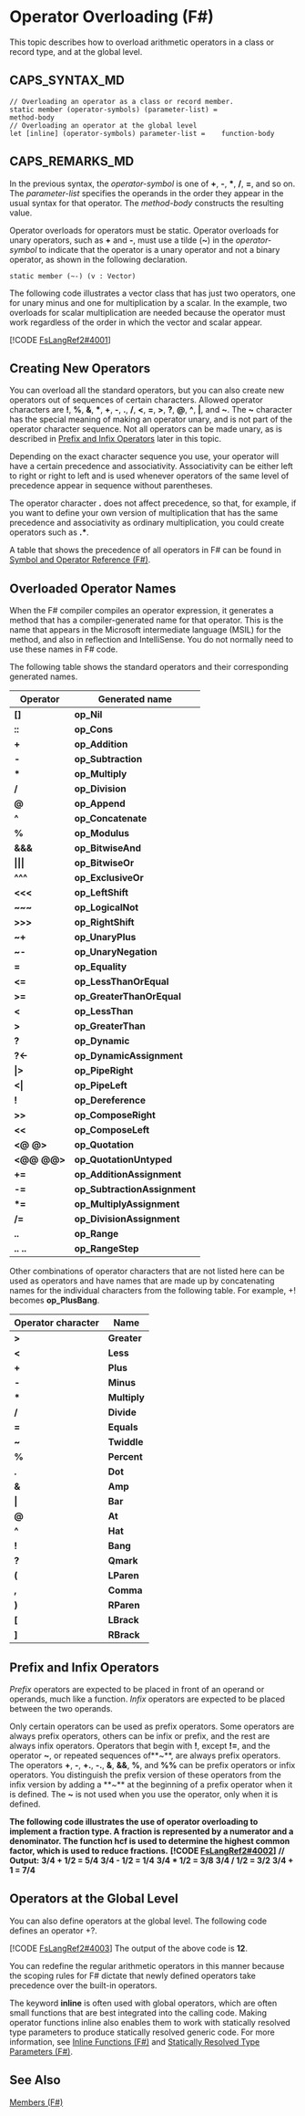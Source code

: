 # Operator Overloading (F#)

This topic describes how to overload arithmetic operators in a class or record type, and at the global level.


## CAPS_SYNTAX_MD

```
// Overloading an operator as a class or record member. 
static member (operator-symbols) (parameter-list) = 
method-body
// Overloading an operator at the global level
let [inline] (operator-symbols) parameter-list =    function-body
```

## CAPS_REMARKS_MD
In the previous syntax, the *operator-symbol* is one of **+**, **-**, **&#42;**, **/**, **=**, and so on. The *parameter-list* specifies the operands in the order they appear in the usual syntax for that operator. The *method-body* constructs the resulting value.

Operator overloads for operators must be static. Operator overloads for unary operators, such as **+** and **-**, must use a tilde (**~**) in the *operator-symbol* to indicate that the operator is a unary operator and not a binary operator, as shown in the following declaration.


```f#
static member (~-) (v : Vector)
```
The following code illustrates a vector class that has just two operators, one for unary minus and one for multiplication by a scalar. In the example, two overloads for scalar multiplication are needed because the operator must work regardless of the order in which the vector and scalar appear.

[!CODE [FsLangRef2#4001](../CodeSnippet/VS_Snippets_Fsharp/fslangref2/FSharp/fs/operatoroverloading.fs#4001)]
    
## Creating New Operators
You can overload all the standard operators, but you can also create new operators out of sequences of certain characters. Allowed operator characters are **!**, **%**, **&amp;**, **&#42;**, **+**, **-**, **.**, **/**, **&lt;**, **=**, **&gt;**, **?**, **@**, **^**, **|**, and **~**. The **~** character has the special meaning of making an operator unary, and is not part of the operator character sequence. Not all operators can be made unary, as is described in [Prefix and Infix Operators](http://msdn.microsoft.com/en-us/library/#prefix) later in this topic.

Depending on the exact character sequence you use, your operator will have a certain precedence and associativity. Associativity can be either left to right or right to left and is used whenever operators of the same level of precedence appear in sequence without parentheses.

The operator character **.** does not affect precedence, so that, for example, if you want to define your own version of multiplication that has the same precedence and associativity as ordinary multiplication, you could create operators such as **.&#42;**.

A table that shows the precedence of all operators in F# can be found in [Symbol and Operator Reference &#40;F&#35;&#41;](Symbol+and+Operator+Reference+%28F%23%29.md).


## Overloaded Operator Names
When the F# compiler compiles an operator expression, it generates a method that has a compiler-generated name for that operator. This is the name that appears in the Microsoft intermediate language (MSIL) for the method, and also in reflection and IntelliSense. You do not normally need to use these names in F# code.

The following table shows the standard operators and their corresponding generated names.



|Operator|Generated name|
|--------|--------------|
|**[]**|**op_Nil**|
|**::**|**op_Cons**|
|**+**|**op_Addition**|
|**-**|**op_Subtraction**|
|**&#42;**|**op_Multiply**|
|**/**|**op_Division**|
|**@**|**op_Append**|
|**^**|**op_Concatenate**|
|**%**|**op_Modulus**|
|**&amp;&amp;&amp;**|**op_BitwiseAnd**|
|**&#124;&#124;&#124;**|**op_BitwiseOr**|
|**^^^**|**op_ExclusiveOr**|
|**&lt;&lt;&lt;**|**op_LeftShift**|
|**~~~**|**op_LogicalNot**|
|**&gt;&gt;&gt;**|**op_RightShift**|
|**~+**|**op_UnaryPlus**|
|**~-**|**op_UnaryNegation**|
|**=**|**op_Equality**|
|**&lt;=**|**op_LessThanOrEqual**|
|**&gt;=**|**op_GreaterThanOrEqual**|
|**&lt;**|**op_LessThan**|
|**&gt;**|**op_GreaterThan**|
|**?**|**op_Dynamic**|
|**?&lt;-**|**op_DynamicAssignment**|
|**&#124;&gt;**|**op_PipeRight**|
|**&lt;&#124;**|**op_PipeLeft**|
|**!**|**op_Dereference**|
|**&gt;&gt;**|**op_ComposeRight**|
|**&lt;&lt;**|**op_ComposeLeft**|
|**&lt;@ @&gt;**|**op_Quotation**|
|**&lt;@@ @@&gt;**|**op_QuotationUntyped**|
|**+=**|**op_AdditionAssignment**|
|**-=**|**op_SubtractionAssignment**|
|**&#42;=**|**op_MultiplyAssignment**|
|**/=**|**op_DivisionAssignment**|
|**..**|**op_Range**|
|**.. ..**|**op_RangeStep**|
Other combinations of operator characters that are not listed here can be used as operators and have names that are made up by concatenating names for the individual characters from the following table. For example, +! becomes **op_PlusBang**.



|Operator character|Name|
|------------------|----|
|**&gt;**|**Greater**|
|**&lt;**|**Less**|
|**+**|**Plus**|
|**-**|**Minus**|
|**&#42;**|**Multiply**|
|**/**|**Divide**|
|**=**|**Equals**|
|**~**|**Twiddle**|
|**%**|**Percent**|
|**.**|**Dot**|
|**&amp;**|**Amp**|
|**&#124;**|**Bar**|
|**@**|**At**|
|**^**|**Hat**|
|**!**|**Bang**|
|**?**|**Qmark**|
|**(**|**LParen**|
|**,**|**Comma**|
|**)**|**RParen**|
|**[**|**LBrack**|
|**]**|**RBrack**|

## <a name="prefix"> </a>

## Prefix and Infix Operators
*Prefix* operators are expected to be placed in front of an operand or operands, much like a function. *Infix* operators are expected to be placed between the two operands.

Only certain operators can be used as prefix operators. Some operators are always prefix operators, others can be infix or prefix, and the rest are always infix operators. Operators that begin with **!**, except **!=**, and the operator **~**, or repeated sequences of**~**, are always prefix operators. The operators **+**, **-**, **+.**, **-.**, **&amp;**, **&amp;&amp;**, **%**, and **%%** can be prefix operators or infix operators. You distinguish the prefix version of these operators from the infix version by adding a **~** at the beginning of a prefix operator when it is defined. The **~** is not used when you use the operator, only when it is defined.

**The following code illustrates the use of operator overloading to implement a fraction type. A fraction is represented by a numerator and a denominator. The function hcf is used to determine the highest common factor, which is used to reduce fractions.**
**[!CODE [FsLangRef2#4002](../CodeSnippet/VS_Snippets_Fsharp/fslangref2/FSharp/fs/operatoroverloading.fs#4002)]**
**// Output:**
**3/4 + 1/2 = 5/4**
**3/4 - 1/2 = 1/4**
**3/4 &#42; 1/2 = 3/8**
**3/4 / 1/2 = 3/2**
**3/4 + 1 = 7/4**
## Operators at the Global Level
You can also define operators at the global level. The following code defines an operator +?.

[!CODE [FsLangRef2#4003](../CodeSnippet/VS_Snippets_Fsharp/fslangref2/FSharp/fs/operatoroverloading.fs#4003)]
    The output of the above code is **12**.

You can redefine the regular arithmetic operators in this manner because the scoping rules for F# dictate that newly defined operators take precedence over the built-in operators.

The keyword **inline** is often used with global operators, which are often small functions that are best integrated into the calling code. Making operator functions inline also enables them to work with statically resolved type parameters to produce statically resolved generic code. For more information, see [Inline Functions &#40;F&#35;&#41;](Inline+Functions+%28F%23%29.md) and [Statically Resolved Type Parameters &#40;F&#35;&#41;](Statically+Resolved+Type+Parameters+%28F%23%29.md).


## See Also
[Members &#40;F&#35;&#41;](Members+%28F%23%29.md)

